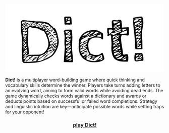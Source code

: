 ![Dict Logo](logo.png)

**Dict!** is a multiplayer word-building game where quick thinking and vocabulary skills determine the winner. Players take turns adding letters to an evolving word, aiming to form valid words while avoiding dead ends. The game dynamically checks words against a dictionary and awards or deducts points based on successful or failed word completions. Strategy and linguistic intuition are key—anticipate possible words while setting traps for your opponent!

<h3 align="center"><a href="https://dict-game.netlify.app/">play Dict!</a></h5>
